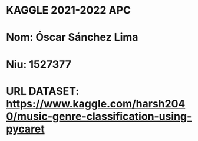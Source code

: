 # KAGGLE 2021-2022 APC
# Nom: Óscar Sánchez Lima
# Niu: 1527377  
# URL DATASET: https://www.kaggle.com/harsh2040/music-genre-classification-using-pycaret

